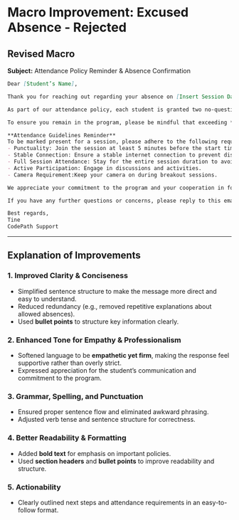 # **Macro Improvement: Excused Absence - Rejected**

## **Revised Macro**

**Subject:** Attendance Policy Reminder & Absence Confirmation

```md
Dear [Student’s Name],

Thank you for reaching out regarding your absence on [Insert Session Date]. We understand that unexpected situations can arise, and we appreciate your proactive communication.

As part of our attendance policy, each student is granted two no-questions-asked absences to accommodate unforeseen circumstances. Since these absences are meant to provide flexibility, we regret to inform you that your absence on [Insert Session Date] will be counted toward your total allowed absences.

To ensure you remain in the program, please be mindful that exceeding **three unexcused absences** will result in withdrawal.

**Attendance Guidelines Reminder**
To be marked present for a session, please adhere to the following requirements:
- Punctuality: Join the session at least 5 minutes before the start time.
- Stable Connection: Ensure a stable internet connection to prevent disruptions.
- Full Session Attendance: Stay for the entire session duration to avoid being marked absent.
- Active Participation: Engage in discussions and activities.
- Camera Requirement:Keep your camera on during breakout sessions.

We appreciate your commitment to the program and your cooperation in following these policies to maintain a productive learning experience.

If you have any further questions or concerns, please reply to this email—we’re happy to assist you.

Best regards,
Tine  
CodePath Support  
```

---

## **Explanation of Improvements**

### **1. Improved Clarity & Conciseness**
- Simplified sentence structure to make the message more direct and easy to understand.
- Reduced redundancy (e.g., removed repetitive explanations about allowed absences).
- Used **bullet points** to structure key information clearly.

### **2. Enhanced Tone for Empathy & Professionalism**
- Softened language to be **empathetic yet firm**, making the response feel supportive rather than overly strict.
- Expressed appreciation for the student’s communication and commitment to the program.

### **3. Grammar, Spelling, and Punctuation**
- Ensured proper sentence flow and eliminated awkward phrasing.
- Adjusted verb tense and sentence structure for correctness.

### **4. Better Readability & Formatting**
- Added **bold text** for emphasis on important policies.
- Used **section headers** and **bullet points** to improve readability and structure.

### **5. Actionability**
- Clearly outlined next steps and attendance requirements in an easy-to-follow format.
